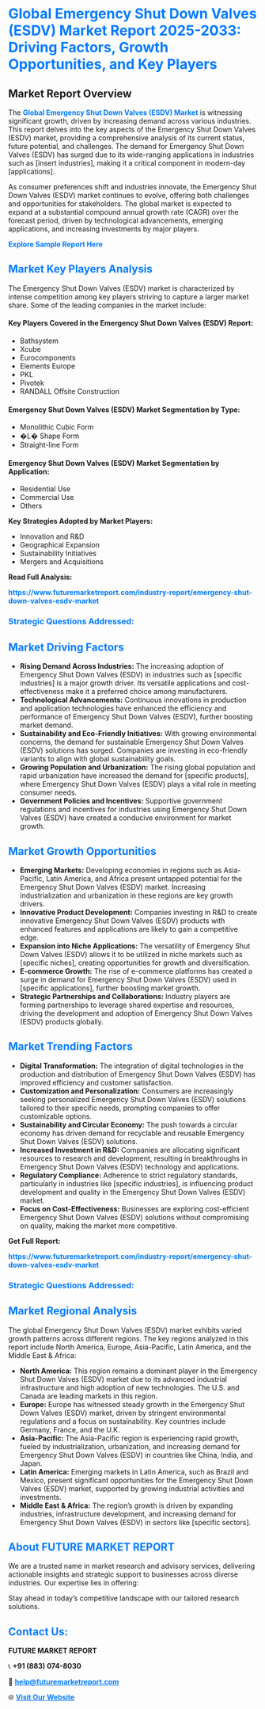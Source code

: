 <h1 style="color: #007BFF;">Global Emergency Shut Down Valves (ESDV) Market Report 2025-2033: Driving Factors, Growth Opportunities, and Key Players</h1>

<section id="overview">
<h2>Market Report Overview</h2>
<p>The <a href="https://www.futuremarketreport.com/industry-report/emergency-shut-down-valves-esdv-market" style="color: #007BFF; text-decoration: none;"><strong>Global Emergency Shut Down Valves (ESDV) Market</strong></a> is witnessing significant growth, driven by increasing demand across various industries. This report delves into the key aspects of the Emergency Shut Down Valves (ESDV) market, providing a comprehensive analysis of its current status, future potential, and challenges. The demand for Emergency Shut Down Valves (ESDV) has surged due to its wide-ranging applications in industries such as [insert industries], making it a critical component in modern-day [applications].</p>
<p>As consumer preferences shift and industries innovate, the Emergency Shut Down Valves (ESDV) market continues to evolve, offering both challenges and opportunities for stakeholders. The global market is expected to expand at a substantial compound annual growth rate (CAGR) over the forecast period, driven by technological advancements, emerging applications, and increasing investments by major players.</p>
</section>

<section id="overview">
<p><a href="https://www.futuremarketreport.com/request-sample/reportId=31840" style="color: #007BFF; text-decoration: none;"><strong>Explore Sample Report Here</strong></a></p>
</section>

<section id="key-players">
<h2 style="color: #007BFF;">Market Key Players Analysis</h2>
<p>The Emergency Shut Down Valves (ESDV) market is characterized by intense competition among key players striving to capture a larger market share. Some of the leading companies in the market include:</p>
<h4>Key Players Covered in the Emergency Shut Down Valves (ESDV) Report:</h4>
<ul><li>Bathsystem</li><li>Xcube</li><li>Eurocomponents</li><li>Elements Europe</li><li>PKL</li><li>Pivotek</li><li>RANDALL Offsite Construction</li></ul>
<h4>Emergency Shut Down Valves (ESDV) Market Segmentation by Type:</h4>
<ul><li>Monolithic Cubic Form</li><li>�L� Shape Form</li><li>Straight-line Form</li></ul>

<h4>Emergency Shut Down Valves (ESDV) Market Segmentation by Application:</h4>
<ul><li>Residential Use</li><li>Commercial Use</li><li>Others</li></ul>
<p><strong>Key Strategies Adopted by Market Players:</strong></p>
<ul>
<li>Innovation and R&D</li>
<li>Geographical Expansion</li>
<li>Sustainability Initiatives</li>
<li>Mergers and Acquisitions</li>
</ul>
</section>

<section>
<p><strong>Read Full Analysis: </strong></p><a href="https://www.futuremarketreport.com/industry-report/emergency-shut-down-valves-esdv-market" style="color: #007BFF; text-decoration: none;"><strong>https://www.futuremarketreport.com/industry-report/emergency-shut-down-valves-esdv-market</strong></a>
<h3 style="color: #007BFF;">Strategic Questions Addressed:</h3>
</section>

<section id="driving-factors">
<h2 style="color: #007BFF;">Market Driving Factors</h2>
<ul>
<li><strong>Rising Demand Across Industries:</strong> The increasing adoption of Emergency Shut Down Valves (ESDV) in industries such as [specific industries] is a major growth driver. Its versatile applications and cost-effectiveness make it a preferred choice among manufacturers.</li>
<li><strong>Technological Advancements:</strong> Continuous innovations in production and application technologies have enhanced the efficiency and performance of Emergency Shut Down Valves (ESDV), further boosting market demand.</li>
<li><strong>Sustainability and Eco-Friendly Initiatives:</strong> With growing environmental concerns, the demand for sustainable Emergency Shut Down Valves (ESDV) solutions has surged. Companies are investing in eco-friendly variants to align with global sustainability goals.</li>
<li><strong>Growing Population and Urbanization:</strong> The rising global population and rapid urbanization have increased the demand for [specific products], where Emergency Shut Down Valves (ESDV) plays a vital role in meeting consumer needs.</li>
<li><strong>Government Policies and Incentives:</strong> Supportive government regulations and incentives for industries using Emergency Shut Down Valves (ESDV) have created a conducive environment for market growth.</li>
</ul>
</section>

<section id="growth-opportunities">
<h2 style="color: #007BFF;">Market Growth Opportunities</h2>
<ul>
<li><strong>Emerging Markets:</strong> Developing economies in regions such as Asia-Pacific, Latin America, and Africa present untapped potential for the Emergency Shut Down Valves (ESDV) market. Increasing industrialization and urbanization in these regions are key growth drivers.</li>
<li><strong>Innovative Product Development:</strong> Companies investing in R&D to create innovative Emergency Shut Down Valves (ESDV) products with enhanced features and applications are likely to gain a competitive edge.</li>
<li><strong>Expansion into Niche Applications:</strong> The versatility of Emergency Shut Down Valves (ESDV) allows it to be utilized in niche markets such as [specific niches], creating opportunities for growth and diversification.</li>
<li><strong>E-commerce Growth:</strong> The rise of e-commerce platforms has created a surge in demand for Emergency Shut Down Valves (ESDV) used in [specific applications], further boosting market growth.</li>
<li><strong>Strategic Partnerships and Collaborations:</strong> Industry players are forming partnerships to leverage shared expertise and resources, driving the development and adoption of Emergency Shut Down Valves (ESDV) products globally.</li>
</ul>
</section>

<section id="trending-factors">
<h2 style="color: #007BFF;">Market Trending Factors</h2>
<ul>
<li><strong>Digital Transformation:</strong> The integration of digital technologies in the production and distribution of Emergency Shut Down Valves (ESDV) has improved efficiency and customer satisfaction.</li>
<li><strong>Customization and Personalization:</strong> Consumers are increasingly seeking personalized Emergency Shut Down Valves (ESDV) solutions tailored to their specific needs, prompting companies to offer customizable options.</li>
<li><strong>Sustainability and Circular Economy:</strong> The push towards a circular economy has driven demand for recyclable and reusable Emergency Shut Down Valves (ESDV) solutions.</li>
<li><strong>Increased Investment in R&D:</strong> Companies are allocating significant resources to research and development, resulting in breakthroughs in Emergency Shut Down Valves (ESDV) technology and applications.</li>
<li><strong>Regulatory Compliance:</strong> Adherence to strict regulatory standards, particularly in industries like [specific industries], is influencing product development and quality in the Emergency Shut Down Valves (ESDV) market.</li>
<li><strong>Focus on Cost-Effectiveness:</strong> Businesses are exploring cost-efficient Emergency Shut Down Valves (ESDV) solutions without compromising on quality, making the market more competitive.</li>
</ul>
</section>

<section>
<p><strong>Get Full Report: </strong></p><a href="https://www.futuremarketreport.com/industry-report/emergency-shut-down-valves-esdv-market" style="color: #007BFF; text-decoration: none;"><strong>https://www.futuremarketreport.com/industry-report/emergency-shut-down-valves-esdv-market</strong></a>
<h3 style="color: #007BFF;">Strategic Questions Addressed:</h3>
</section>


<section id="regional-analysis">
<h2 style="color: #007BFF;">Market Regional Analysis</h2>
<p>The global Emergency Shut Down Valves (ESDV) market exhibits varied growth patterns across different regions. The key regions analyzed in this report include North America, Europe, Asia-Pacific, Latin America, and the Middle East & Africa:</p>
<ul>
<li><strong>North America:</strong> This region remains a dominant player in the Emergency Shut Down Valves (ESDV) market due to its advanced industrial infrastructure and high adoption of new technologies. The U.S. and Canada are leading markets in this region.</li>
<li><strong>Europe:</strong> Europe has witnessed steady growth in the Emergency Shut Down Valves (ESDV) market, driven by stringent environmental regulations and a focus on sustainability. Key countries include Germany, France, and the U.K.</li>
<li><strong>Asia-Pacific:</strong> The Asia-Pacific region is experiencing rapid growth, fueled by industrialization, urbanization, and increasing demand for Emergency Shut Down Valves (ESDV) in countries like China, India, and Japan.</li>
<li><strong>Latin America:</strong> Emerging markets in Latin America, such as Brazil and Mexico, present significant opportunities for the Emergency Shut Down Valves (ESDV) market, supported by growing industrial activities and investments.</li>
<li><strong>Middle East & Africa:</strong> The region’s growth is driven by expanding industries, infrastructure development, and increasing demand for Emergency Shut Down Valves (ESDV) in sectors like [specific sectors].</li>
</ul>
</section>

<footer>
<h2 style="color: #007BFF;">About FUTURE MARKET REPORT</h2>
<p>We are a trusted name in market research and advisory services, delivering actionable insights and strategic support to businesses across diverse industries. Our expertise lies in offering:</p>

<p>Stay ahead in today’s competitive landscape with our tailored research solutions.</p>

<h2 style="color: #007BFF;">Contact Us:</h2>
<p><strong>FUTURE MARKET REPORT</strong></p>
<p>📞 <strong>+91 (883) 074-8030</strong></p>
<p>📧 <strong><a href="mailto:help@futuremarketreport.com" style="color: #007BFF;">help@futuremarketreport.com</a></strong></p>
<p>🌐 <strong><a href="https://www.futuremarketreport.com/" style="color: #007BFF;">Visit Our Website</a></strong></p>
</footer>